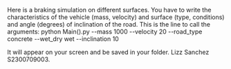 Here is a braking simulation on different surfaces. You have to write the characteristics of the vehicle (mass, velocity) and surface (type, conditions) and angle (degrees) of inclination of the road. This is the line to call the arguments:
python Main().py --mass 1000 --velocity 20 --road_type concrete --wet_dry wet --inclination 10


It will appear on your screen and be saved in your folder.
Lizz Sanchez S2300709003.
